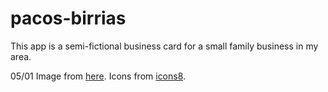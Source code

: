 # pacos-birrias

This app is a semi-fictional business card for a small family business in my area.

05/01
Image from [here](https://scontent-lax3-1.xx.fbcdn.net/v/t1.0-9/15036453_152890415181666_5982783068775934206_n.jpg?_nc_cat=0&oh=0566087c571040636ee105b97362ca2c&oe=5B6247EA).
Icons from [icons8](https://icons8.com).
